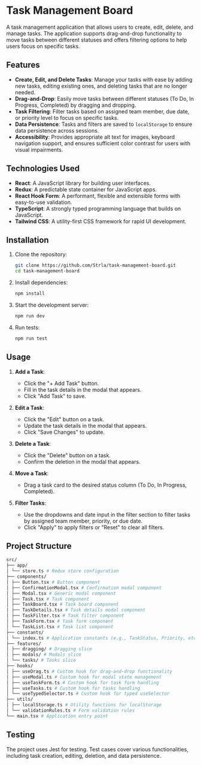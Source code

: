 # Task Management Board

A task management application that allows users to create, edit, delete, and manage tasks. The application supports
drag-and-drop functionality to move tasks between different statuses and offers filtering options to help users focus on
specific tasks.

## Features

- **Create, Edit, and Delete Tasks**: Manage your tasks with ease by adding new tasks, editing existing ones, and
  deleting tasks that are no longer needed.
- **Drag-and-Drop**: Easily move tasks between different statuses (To Do, In Progress, Completed) by dragging and
  dropping.
- **Task Filtering**: Filter tasks based on assigned team member, due date, or priority level to focus on specific
  tasks.
- **Data Persistence**: Tasks and filters are saved to `localStorage` to ensure data persistence across sessions.
- **Accessibility**: Provides appropriate alt text for images, keyboard navigation support, and ensures sufficient color
  contrast for users with visual impairments.

## Technologies Used

- **React**: A JavaScript library for building user interfaces.
- **Redux**: A predictable state container for JavaScript apps.
- **React Hook Form**: A performant, flexible and extensible forms with easy-to-use validation.
- **TypeScript**: A strongly typed programming language that builds on JavaScript.
- **Tailwind CSS**: A utility-first CSS framework for rapid UI development.

## Installation

1. Clone the repository:
    ```bash
    git clone https://github.com/Strla/task-management-board.git
    cd task-management-board
    ```

2. Install dependencies:
    ```bash
    npm install
    ```

3. Start the development server:
    ```bash
    npm run dev
    ```

4. Run tests:
    ```bash
    npm run test
    ```

## Usage

1. **Add a Task**:
    - Click the "+ Add Task" button.
    - Fill in the task details in the modal that appears.
    - Click "Add Task" to save.

2. **Edit a Task**:
    - Click the "Edit" button on a task.
    - Update the task details in the modal that appears.
    - Click "Save Changes" to update.

3. **Delete a Task**:
    - Click the "Delete" button on a task.
    - Confirm the deletion in the modal that appears.

4. **Move a Task**:
    - Drag a task card to the desired status column (To Do, In Progress, Completed).

5. **Filter Tasks**:
    - Use the dropdowns and date input in the filter section to filter tasks by assigned team member, priority, or due
      date.
    - Click "Apply" to apply filters or "Reset" to clear all filters.

## Project Structure

```bash
src/
├── app/
│ └── store.ts # Redux store configuration
├── components/
│ ├── Button.tsx # Button component
│ ├── ConfirmationModal.tsx # Confirmation modal component
│ ├── Modal.tsx # Generic modal component
│ ├── Task.tsx # Task component
│ ├── TaskBoard.tsx # Task board component
│ ├── TaskDetails.tsx # Task details modal component
│ ├── TaskFilter.tsx # Task filter component
│ ├── TaskForm.tsx # Task form component
│ └── TaskList.tsx # Task list component
├── constants/
│ └── index.ts # Application constants (e.g., TaskStatus, Priority, etc.)
├── features/
│ ├── dragging/ # Dragging slice
│ ├── modals/ # Modals slice
│ └── tasks/ # Tasks slice
├── hooks/
│ ├── useDrag.ts # Custom hook for drag-and-drop functionality
│ ├── useModal.ts # Custom hook for modal state management
│ ├── useTaskForm.ts # Custom hook for task form handling
│ ├── useTasks.ts # Custom hook for tasks handling
│ └── useTypedSelector.ts # Custom hook for typed useSelector
├── utils/
│ ├── localStorage.ts # Utility functions for localStorage
│ └── validationRules.ts # Form validation rules
└── main.tsx # Application entry point
```

## Testing

The project uses Jest for testing. Test cases cover various functionalities, including task creation, editing, deletion,
and data persistence.